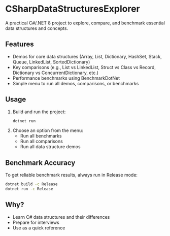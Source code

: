 # CSharpDataStructuresExplorer

A practical C#/.NET 8 project to explore, compare, and benchmark essential data structures and concepts.

## Features
- Demos for core data structures (Array, List, Dictionary, HashSet, Stack, Queue, LinkedList, SortedDictionary)
- Key comparisons (e.g., List vs LinkedList, Struct vs Class vs Record, Dictionary vs ConcurrentDictionary, etc.)
- Performance benchmarks using BenchmarkDotNet
- Simple menu to run all demos, comparisons, or benchmarks

## Usage
1. Build and run the project:
   ```bash
   dotnet run
   ```
2. Choose an option from the menu:
   - Run all benchmarks
   - Run all comparisons
   - Run all data structure demos

## Benchmark Accuracy
To get reliable benchmark results, always run in Release mode:
```bash
dotnet build -c Release
dotnet run -c Release
```

## Why?
- Learn C# data structures and their differences
- Prepare for interviews
- Use as a quick reference
